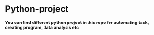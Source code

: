 # Python-project

#### You can find different python project in this repo for automating task, creating program, data analysis etc
